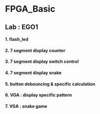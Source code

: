 # FPGA_Basic

## Lab : EGO1
#### 1. flash_led
#### 2. 7 segment display counter
#### 3. 7 segment display switch control
#### 4. 7 segment display snake
#### 5. button debouncing & specific calculation
#### 6. VGA : display specific pattern
#### 7. VGA : snake game
